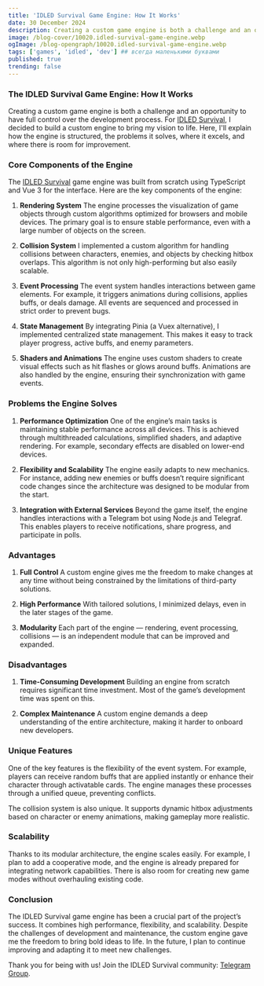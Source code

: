 ```yaml
---
title: 'IDLED Survival Game Engine: How It Works'
date: 30 December 2024
description: Creating a custom game engine is both a challenge and an opportunity to have full control over the development process.
image: /blog-cover/10020.idled-survival-game-engine.webp
ogImage: /blog-opengraph/10020.idled-survival-game-engine.webp
tags: ['games', 'idled', 'dev'] ## всегда маленькими буквами
published: true
trending: false
---
```


### The IDLED Survival Game Engine: How It Works

Creating a custom game engine is both a challenge and an opportunity to have full control over the development process. For [IDLED Survival](https://t.me/idled_survival), I decided to build a custom engine to bring my vision to life. Here, I'll explain how the engine is structured, the problems it solves, where it excels, and where there is room for improvement.

### Core Components of the Engine

The [IDLED Survival](https://t.me/idled_survival) game engine was built from scratch using TypeScript and Vue 3 for the interface. Here are the key components of the engine:

1. **Rendering System**
	 The engine processes the visualization of game objects through custom algorithms optimized for browsers and mobile devices. The primary goal is to ensure stable performance, even with a large number of objects on the screen.

2. **Collision System**
	 I implemented a custom algorithm for handling collisions between characters, enemies, and objects by checking hitbox overlaps. This algorithm is not only high-performing but also easily scalable.

3. **Event Processing**
	 The event system handles interactions between game elements. For example, it triggers animations during collisions, applies buffs, or deals damage. All events are sequenced and processed in strict order to prevent bugs.

4. **State Management**
	 By integrating Pinia (a Vuex alternative), I implemented centralized state management. This makes it easy to track player progress, active buffs, and enemy parameters.

5. **Shaders and Animations**
	 The engine uses custom shaders to create visual effects such as hit flashes or glows around buffs. Animations are also handled by the engine, ensuring their synchronization with game events.

### Problems the Engine Solves

1. **Performance Optimization**
	 One of the engine’s main tasks is maintaining stable performance across all devices. This is achieved through multithreaded calculations, simplified shaders, and adaptive rendering. For example, secondary effects are disabled on lower-end devices.

2. **Flexibility and Scalability**
	 The engine easily adapts to new mechanics. For instance, adding new enemies or buffs doesn’t require significant code changes since the architecture was designed to be modular from the start.

3. **Integration with External Services**
	 Beyond the game itself, the engine handles interactions with a Telegram bot using Node.js and Telegraf. This enables players to receive notifications, share progress, and participate in polls.

### Advantages

1. **Full Control**
	 A custom engine gives me the freedom to make changes at any time without being constrained by the limitations of third-party solutions.

2. **High Performance**
	 With tailored solutions, I minimized delays, even in the later stages of the game.

3. **Modularity**
	 Each part of the engine — rendering, event processing, collisions — is an independent module that can be improved and expanded.

### Disadvantages

1. **Time-Consuming Development**
	 Building an engine from scratch requires significant time investment. Most of the game’s development time was spent on this.

2. **Complex Maintenance**
	 A custom engine demands a deep understanding of the entire architecture, making it harder to onboard new developers.

### Unique Features

One of the key features is the flexibility of the event system. For example, players can receive random buffs that are applied instantly or enhance their character through activatable cards. The engine manages these processes through a unified queue, preventing conflicts.

The collision system is also unique. It supports dynamic hitbox adjustments based on character or enemy animations, making gameplay more realistic.

### Scalability

Thanks to its modular architecture, the engine scales easily. For example, I plan to add a cooperative mode, and the engine is already prepared for integrating network capabilities. There is also room for creating new game modes without overhauling existing code.

### Conclusion

The IDLED Survival game engine has been a crucial part of the project’s success. It combines high performance, flexibility, and scalability. Despite the challenges of development and maintenance, the custom engine gave me the freedom to bring bold ideas to life. In the future, I plan to continue improving and adapting it to meet new challenges.

Thank you for being with us! Join the IDLED Survival community: [Telegram Group](https://t.me/idled_survival).
